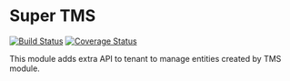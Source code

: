 # Super TMS

[![Build Status](https://travis-ci.org/pluf/super-tms.svg?branch=master)](https://travis-ci.org/pluf/super-tms)
[![Coverage Status](https://coveralls.io/repos/github/pluf/super-tms/badge.svg)](https://coveralls.io/github/pluf/super-tms)

This module adds extra API to tenant to manage entities created by TMS module.

